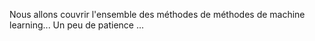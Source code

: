Nous allons couvrir l'ensemble des méthodes de méthodes de machine learning... 
Un peu de patience ...
